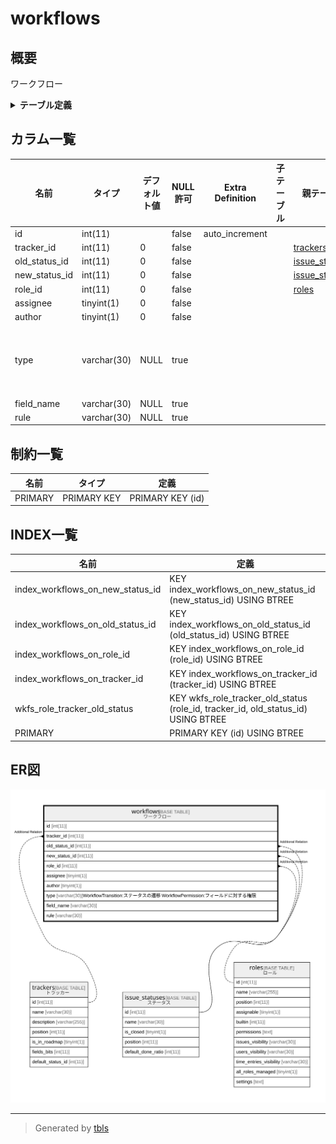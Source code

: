 # workflows

## 概要

ワークフロー

<details>
<summary><strong>テーブル定義</strong></summary>

```sql
CREATE TABLE `workflows` (
  `id` int(11) NOT NULL AUTO_INCREMENT,
  `tracker_id` int(11) NOT NULL DEFAULT 0,
  `old_status_id` int(11) NOT NULL DEFAULT 0,
  `new_status_id` int(11) NOT NULL DEFAULT 0,
  `role_id` int(11) NOT NULL DEFAULT 0,
  `assignee` tinyint(1) NOT NULL DEFAULT 0,
  `author` tinyint(1) NOT NULL DEFAULT 0,
  `type` varchar(30) DEFAULT NULL,
  `field_name` varchar(30) DEFAULT NULL,
  `rule` varchar(30) DEFAULT NULL,
  PRIMARY KEY (`id`),
  KEY `wkfs_role_tracker_old_status` (`role_id`,`tracker_id`,`old_status_id`),
  KEY `index_workflows_on_old_status_id` (`old_status_id`),
  KEY `index_workflows_on_role_id` (`role_id`),
  KEY `index_workflows_on_new_status_id` (`new_status_id`),
  KEY `index_workflows_on_tracker_id` (`tracker_id`)
) ENGINE=InnoDB AUTO_INCREMENT=[Redacted by tbls] DEFAULT CHARSET=utf8mb4
```

</details>

## カラム一覧

| 名前            | タイプ         | デフォルト値       | NULL許可   | Extra Definition | 子テーブル      | 親テーブル                               | コメント                                                                                     |
| ------------- | ----------- | ------------ | -------- | ---------------- | ---------- | ----------------------------------- | ---------------------------------------------------------------------------------------- |
| id            | int(11)     |              | false    | auto_increment   |            |                                     |                                                                                          |
| tracker_id    | int(11)     | 0            | false    |                  |            | [trackers](trackers.md)             |                                                                                          |
| old_status_id | int(11)     | 0            | false    |                  |            | [issue_statuses](issue_statuses.md) |                                                                                          |
| new_status_id | int(11)     | 0            | false    |                  |            | [issue_statuses](issue_statuses.md) |                                                                                          |
| role_id       | int(11)     | 0            | false    |                  |            | [roles](roles.md)                   |                                                                                          |
| assignee      | tinyint(1)  | 0            | false    |                  |            |                                     |                                                                                          |
| author        | tinyint(1)  | 0            | false    |                  |            |                                     |                                                                                          |
| type          | varchar(30) | NULL         | true     |                  |            |                                     | WorkflowTransition:ステータスの遷移<br>WorkflowPermission:フィールドに対する権限<br><br>                    |
| field_name    | varchar(30) | NULL         | true     |                  |            |                                     |                                                                                          |
| rule          | varchar(30) | NULL         | true     |                  |            |                                     |                                                                                          |

## 制約一覧

| 名前      | タイプ         | 定義               |
| ------- | ----------- | ---------------- |
| PRIMARY | PRIMARY KEY | PRIMARY KEY (id) |

## INDEX一覧

| 名前                               | 定義                                                                                |
| -------------------------------- | --------------------------------------------------------------------------------- |
| index_workflows_on_new_status_id | KEY index_workflows_on_new_status_id (new_status_id) USING BTREE                  |
| index_workflows_on_old_status_id | KEY index_workflows_on_old_status_id (old_status_id) USING BTREE                  |
| index_workflows_on_role_id       | KEY index_workflows_on_role_id (role_id) USING BTREE                              |
| index_workflows_on_tracker_id    | KEY index_workflows_on_tracker_id (tracker_id) USING BTREE                        |
| wkfs_role_tracker_old_status     | KEY wkfs_role_tracker_old_status (role_id, tracker_id, old_status_id) USING BTREE |
| PRIMARY                          | PRIMARY KEY (id) USING BTREE                                                      |

## ER図

![er](workflows.svg)

---

> Generated by [tbls](https://github.com/k1LoW/tbls)
